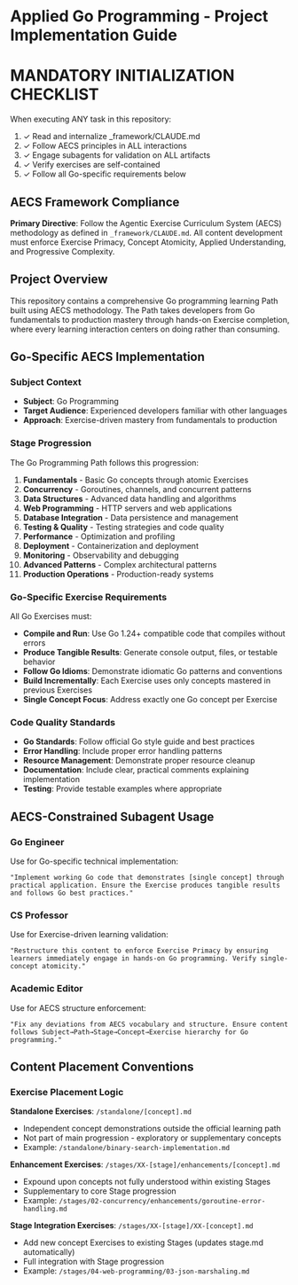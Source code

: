 # Applied Go Programming - Project Implementation Guide

# MANDATORY INITIALIZATION CHECKLIST
When executing ANY task in this repository:
1. ✓ Read and internalize _framework/CLAUDE.md 
2. ✓ Follow AECS principles in ALL interactions
3. ✓ Engage subagents for validation on ALL artifacts
4. ✓ Verify exercises are self-contained
5. ✓ Follow all Go-specific requirements below

## AECS Framework Compliance

**Primary Directive**: Follow the Agentic Exercise Curriculum System (AECS) methodology as defined in `_framework/CLAUDE.md`. All content development must enforce Exercise Primacy, Concept Atomicity, Applied Understanding, and Progressive Complexity.

## Project Overview

This repository contains a comprehensive Go programming learning Path built using AECS methodology. The Path takes developers from Go fundamentals to production mastery through hands-on Exercise completion, where every learning interaction centers on doing rather than consuming.

## Go-Specific AECS Implementation

### Subject Context
- **Subject**: Go Programming
- **Target Audience**: Experienced developers familiar with other languages
- **Approach**: Exercise-driven mastery from fundamentals to production

### Stage Progression

The Go Programming Path follows this progression:

1. **Fundamentals** - Basic Go concepts through atomic Exercises
2. **Concurrency** - Goroutines, channels, and concurrent patterns
3. **Data Structures** - Advanced data handling and algorithms  
4. **Web Programming** - HTTP servers and web applications
5. **Database Integration** - Data persistence and management
6. **Testing & Quality** - Testing strategies and code quality
7. **Performance** - Optimization and profiling
8. **Deployment** - Containerization and deployment
9. **Monitoring** - Observability and debugging
10. **Advanced Patterns** - Complex architectural patterns
11. **Production Operations** - Production-ready systems

### Go-Specific Exercise Requirements

All Go Exercises must:

- **Compile and Run**: Use Go 1.24+ compatible code that compiles without errors
- **Produce Tangible Results**: Generate console output, files, or testable behavior
- **Follow Go Idioms**: Demonstrate idiomatic Go patterns and conventions
- **Build Incrementally**: Each Exercise uses only concepts mastered in previous Exercises
- **Single Concept Focus**: Address exactly one Go concept per Exercise

### Code Quality Standards

- **Go Standards**: Follow official Go style guide and best practices
- **Error Handling**: Include proper error handling patterns
- **Resource Management**: Demonstrate proper resource cleanup
- **Documentation**: Include clear, practical comments explaining implementation
- **Testing**: Provide testable examples where appropriate

## AECS-Constrained Subagent Usage

### Go Engineer
Use for Go-specific technical implementation:
```
"Implement working Go code that demonstrates [single concept] through practical application. Ensure the Exercise produces tangible results and follows Go best practices."
```

### CS Professor  
Use for Exercise-driven learning validation:
```
"Restructure this content to enforce Exercise Primacy by ensuring learners immediately engage in hands-on Go programming. Verify single-concept atomicity."
```

### Academic Editor
Use for AECS structure enforcement:
```
"Fix any deviations from AECS vocabulary and structure. Ensure content follows Subject→Path→Stage→Concept→Exercise hierarchy for Go programming."
```

## Content Placement Conventions

### Exercise Placement Logic

**Standalone Exercises**: `/standalone/[concept].md`
- Independent concept demonstrations outside the official learning path
- Not part of main progression - exploratory or supplementary concepts
- Example: `/standalone/binary-search-implementation.md`

**Enhancement Exercises**: `/stages/XX-[stage]/enhancements/[concept].md`  
- Expound upon concepts not fully understood within existing Stages
- Supplementary to core Stage progression
- Example: `/stages/02-concurrency/enhancements/goroutine-error-handling.md`

**Stage Integration Exercises**: `/stages/XX-[stage]/XX-[concept].md`
- Add new concept Exercises to existing Stages (updates stage.md automatically)
- Full integration with Stage progression
- Example: `/stages/04-web-programming/03-json-marshaling.md`